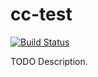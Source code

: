 # cc-test

[![Build Status](https://travis-ci.org/ocramz/cc-test.png)](https://travis-ci.org/ocramz/cc-test)

TODO Description.
